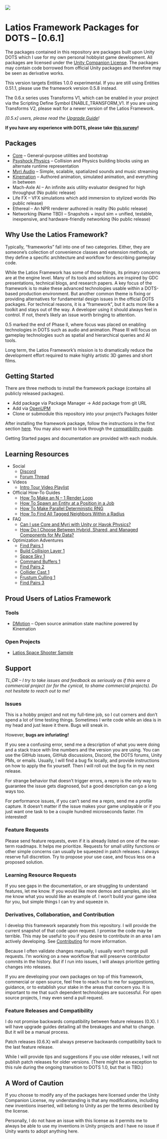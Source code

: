 ![](Documentation~/media/bf2cb606139bb3ca01fe1c4c9f92cdf7.png)

# Latios Framework Packages for DOTS – [0.6.1]

The packages contained in this repository are packages built upon Unity DOTS
which I use for my own personal hobbyist game development. All packages are
licensed under the [Unity Companion
License](https://unity3d.com/legal/licenses/Unity_Companion_License). The
packages may contain code borrowed from official Unity packages and therefore
may be seen as derivative works.

This version targets Entities 1.0.0 experimental. If you are still using
Entities 0.51.1, please use the framework version 0.5.8 instead.

The 0.6.x series uses Transforms V1, which can be enabled in your project via
the Scripting Define Symbol ENABLE_TRANSFORM_V1. If you are using Transforms V2,
please wait for a newer version of the Latios Framework.

*[0.5.x] users, please read the* [*Upgrade
Guide*](Documentation~/Upgrade%20Guide.md)*!*

**If you have any experience with DOTS, please take** [**this
survey**](https://docs.google.com/forms/d/e/1FAIpQLSfxgFumJvhwjzi-r7L7rGssPoeSLXyV7BeCdCOsqfPWeWY_Ww/viewform?usp=sf_link)**!**

## Packages

-   [Core](Documentation~/Core/README.md) – General-purpose utilities and
    bootstrap
-   [Psyshock Physics](Documentation~/Psyshock%20Physics/README.md) – Collision
    and Physics building blocks using an alternate runtime representation
-   [Myri Audio](Documentation~/Myri%20Audio/README.md) – Simple, scalable,
    spatialized sounds and music streaming
-   [Kinemation](Documentation~/Kinemation%20Animation%20and%20Rendering/README.md)
    – Authored animation, simulated animation, and everything in between
-   Mach-Axle AI – An infinite axis utility evaluator designed for high
    throughput (No public release)
-   Life FX – VFX simulations which add immersion to stylized worlds (No public
    release)
-   Ethereal – An NPR renderer authored in reality (No public release)
-   Networking (Name TBD) – Snapshots + input sim = unified, testable,
    inexpensive, and hardware-friendly networking (No public release)

## Why Use the Latios Framework?

Typically, “frameworks” fall into one of two categories. Either, they are
someone’s collection of convenience classes and extension methods, or they
define a specific architecture and workflow for describing gameplay code.

While the Latios Framework has some of those things, its primary concerns are at
the engine level. Many of its tools and solutions are inspired by GDC
presentations, technical blogs, and research papers. A key focus of the
framework is to make these advanced technologies usable within a DOTS-based
production environment. But another common theme is fixing or providing
alternatives for fundamental design issues in the official DOTS packages. For
technical reasons, it is a “framework”, but it acts more like a toolkit and
stays out of the way. A developer using it should always feel in control. If
not, there’s likely an issue worth bringing to attention.

0.5 marked the end of Phase II, where focus was placed on enabling technologies
in DOTS such as audio and animation. Phase III will focus on gameplay
technologies such as spatial and hierarchical queries and AI tools.

Long term, the Latios Framework’s mission is to dramatically reduce the
development effort required to make highly artistic 3D games and short films.

## Getting Started

There are three methods to install the framework package (contains all publicly
released packages).

-   Add package via Package Manager -\> Add package from git URL
-   Add via [OpenUPM](https://openupm.com/packages/com.latios.latiosframework/)
-   Clone or submodule this repository into your project’s Packages folder

After installing the framework package, follow the instructions in the first
section [here](Documentation~/Core/Getting%20Started.md). You may also want to
look through the [compatibility
guide](Documentation~/Installation%20and%20Compatibility%20Guide.md).

Getting Started pages and documentation are provided with each module.

## Learning Resources

-   Social
    -   [Discord](https://discord.gg/DHraGRkA4n)
    -   [Forum Thread](https://forum.unity.com/threads/797685/)
-   Videos
    -   [Intro Tour Video
        Playlist](https://www.youtube.com/watch?v=UGKtIZOolEo&list=PLFME_M84NcPylGB41xAzh2bbbT8nhb_a0)
-   Official How-To Guides
    -   [How To Make an N – 1 Render
        Loop](Documentation~/How-To%20Guides/How%20To%20Make%20an%20N%20-%201%20Render%20Loop.md)
    -   [How To Spawn an Entity at a Position in a
        Job](Documentation~/How-To%20Guides/How%20To%20Spawn%20an%20Entity%20at%20a%20Position%20in%20a%20Job.md)
    -   [How To Make Parallel Deterministic
        RNG](Documentation~/Core/Rng%20and%20RngToolkit.md)
    -   [How To Find All Tagged Neighbors Within a
        Radius](Documentation~/How-To%20Guides/How%20To%20Find%20All%20Tagged%20Neighbors%20Within%20a%20Radius.md)
-   FAQ
    -   [Can I use Core and Myri with Unity or Havok
        Physics?](Documentation~/FAQ/FAQ%20-%20Can%20I%20Use%20Core%20and%20Myri%20with%20Unity%20or%20Havok%20Physics.md)
    -   [How Do I Choose Between Hybrid, Shared, and Managed Components for My
        Data?](Documentation~/FAQ/FAQ%20-%20Component%20Types.md)
-   Optimization Adventures
    -   [Find Pairs
        1](Documentation~/Optimization%20Adventures/Part%201%20-%20Find%20Pairs%201.md)
    -   [Build Collision Layer
        1](Documentation~/Optimization%20Adventures/Part%202%20-%20Build%20Collision%20Layer%201.md)
    -   [Space Sky
        1](Documentation~/Optimization%20Adventures/Part%203%20-%20Space%20Sky%201.md)
    -   [Command Buffers
        1](Documentation~/Optimization%20Adventures/Part%204%20-%20Command%20Buffers%201.md)
    -   [Find Pairs
        2](Documentation~/Optimization%20Adventures/Part%205%20-%20Find%20Pairs%202.md)
    -   [Collider Cast
        1](Documentation~/Optimization%20Adventures/Part%206%20-%20ColliderCast%201.md)
    -   [Frustum Culling
        1](Documentation~/Optimization%20Adventures/Part%207%20-%20Frustum%20Culling%201.md)
    -   [Find Pairs
        3](Documentation~/Optimization%20Adventures/Part%208%20-%20Find%20Pairs%203.md)

## Proud Users of Latios Framework

### Tools

-   [DMotion](https://github.com/gamedev-pro/dmotion) – Open source animation
    state machine powered by Kinemation

### Open Projects

-   [Latios Space Shooter Sample](https://github.com/Dreaming381/lsss-wip)

## Support

*TL;DR – I try to take issues and feedback as seriously as if this were a
commercial project (or for the cynical, to shame commercial projects). Do not
hesitate to reach out to me!*

### Issues

This is a hobby project and not my full-time job, so I cut corners and don’t
spend a lot of time testing things. Sometimes I write code while an idea is in
my head and just leave it there. Bugs will sneak in.

However, **bugs are infuriating!**

If you see a confusing error, send me a description of what you were doing and a
stack trace with line numbers and the version you are using. You can use the
GitHub issues, GitHub discussions, Discord, the DOTS forums, Unity PMs, or
emails. Usually, I will find a bug fix locally, and provide instructions on how
to apply the fix yourself. Then I will roll out the bug fix in my next release.

For strange behavior that doesn’t trigger errors, a repro is the only way to
guarantee the issue gets diagnosed, but a good description can go a long ways
too.

For performance issues, if you can’t send me a repro, send me a profile capture.
It doesn’t matter if the issue makes your game unplayable or if you just want
one task to be a couple hundred microseconds faster. I’m interested!

### Feature Requests

Please send feature requests, even if it is already listed on one of the
near-term roadmaps. It helps me prioritize. Requests for small utility functions
or other simple concerns can usually be squeezed in patch releases. I always
reserve full discretion. Try to propose your use case, and focus less on a
proposed solution.

### Learning Resource Requests

If you see gaps in the documentation, or are struggling to understand features,
let me know. If you would like more demos and samples, also let me know what you
would like an example of. I won’t build your game idea for you, but simple
things I can try and squeeze in.

### Derivatives, Collaboration, and Contribution

I develop this framework separately from this repository. I will provide the
current snapshot of that code upon request. I promise the code may be terrible.
This may be useful to you if you desire to contribute in an area I am actively
developing. See [Contributing](Documentation~/Contributing.md) for more
information.

Because I often validate changes manually, I usually won’t merge pull requests.
I’m working on a new workflow that will preserve contributor commits in the
history. But if I run into issues, I will always prioritize getting changes into
releases.

If you are developing your own packages on top of this framework, commercial or
open source, feel free to reach out to me for suggestions, guidance, or to
establish your stake in the areas that concern you. It is important to me that
such dependent technologies are successful. For open source projects, I may even
send a pull request.

### Feature Releases and Compatibility

I do not promise backwards compatibility between feature releases (0.X). I will
have upgrade guides detailing all the breakages and what to change. But it will
be a manual process.

Patch releases (0.6.X) will always preserve backwards compatibility back to the
last feature release.

While I will provide tips and suggestions if you use older releases, I will not
publish patch releases for older versions. (There might be an exception to this
rule during the ongoing transition to DOTS 1.0, but that is TBD.)

## A Word of Caution

If you choose to modify any of the packages here licensed under the Unity
Companion License, my understanding is that any modifications, including new
inventions inserted, will belong to Unity as per the terms described by the
license.

Personally, I do not have an issue with this license as it permits me to always
be able to use my inventions in Unity projects and I have no issue if Unity
wants to adopt anything here.
